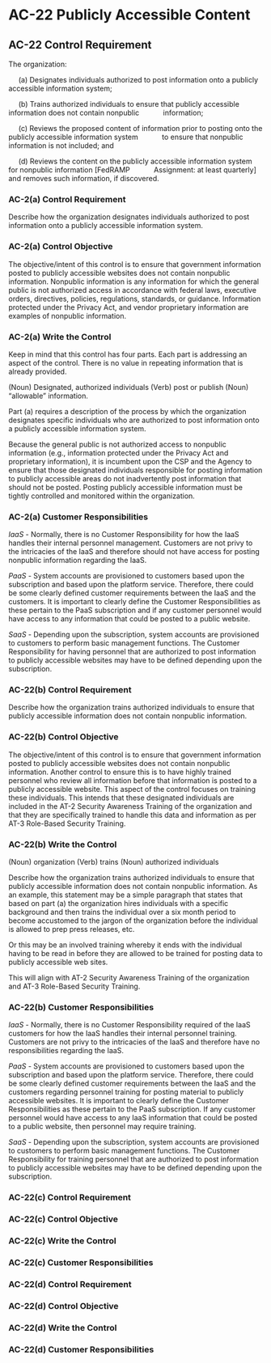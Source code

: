 # AC-22 Publicly Accessible Content
## AC-22 Control Requirement
The organization:

&nbsp;&nbsp;&nbsp;&nbsp;&nbsp;(a)  Designates individuals authorized to post information onto a publicly accessible information system;

&nbsp;&nbsp;&nbsp;&nbsp;&nbsp;(b)  Trains authorized individuals to ensure that publicly accessible information does not contain nonpublic &nbsp;&nbsp;&nbsp;&nbsp;&nbsp;&nbsp;&nbsp;&nbsp;&nbsp;&nbsp;&nbsp;information; 

&nbsp;&nbsp;&nbsp;&nbsp;&nbsp;(c)  Reviews the proposed content of information prior to posting onto the publicly accessible information system &nbsp;&nbsp;&nbsp;&nbsp;&nbsp;&nbsp;&nbsp;&nbsp;&nbsp;&nbsp;&nbsp;to ensure that nonpublic information is not included; and

&nbsp;&nbsp;&nbsp;&nbsp;&nbsp;(d)  Reviews the content on the publicly accessible information system for nonpublic information [FedRAMP &nbsp;&nbsp;&nbsp;&nbsp;&nbsp;&nbsp;&nbsp;&nbsp;&nbsp;&nbsp;&nbsp;Assignment: at least quarterly] and removes such information, if discovered.
### AC-2(a) Control Requirement
Describe how the organization designates individuals authorized to post information onto a publicly accessible information system. 
### AC-2(a) Control Objective
The objective/intent of this control is to ensure that government information posted to publicly accessible websites does not contain nonpublic information. Nonpublic information is any information for which the general public is not authorized access in accordance with federal laws, executive orders, directives, policies, regulations, standards, or guidance. Information protected under the Privacy Act, and vendor proprietary information are examples of nonpublic information. 
### AC-2(a) Write the Control
Keep in mind that this control has four parts. Each part is addressing an aspect of the control. There is no value in repeating information that is already provided.

(Noun) Designated, authorized individuals (Verb) post or publish (Noun) “allowable” information.

Part (a) requires a description of the process by which the organization designates specific individuals who are authorized to post information onto a publicly accessible information system.

Because the general public is not authorized access to nonpublic information (e.g., information protected under the Privacy Act and proprietary information), it is incumbent upon the CSP and the Agency to ensure that those designated individuals responsible for posting information to publicly accessible areas do not inadvertently post information that should not be posted. Posting publicly accessible information must be tightly controlled and monitored within the organization.
### AC-2(a) Customer Responsibilities
*IaaS* - Normally, there is no Customer Responsibility for how the IaaS handles their internal personnel management. Customers are not privy to the intricacies of the IaaS and therefore should not have access for posting nonpublic information regarding the IaaS.

*PaaS* - System accounts are provisioned to customers based upon the subscription and based upon the platform service. Therefore, there could be some clearly defined customer requirements between the IaaS and the customers. It is important to clearly define the Customer Responsibilities as these pertain to the PaaS subscription and if any customer personnel would have access to any information that could be posted to a public website.

*SaaS* - Depending upon the subscription, system accounts are provisioned to customers to perform basic management functions. The Customer Responsibility for having personnel that are authorized to post information to publicly accessible websites may have to be defined depending upon the subscription.
### AC-22(b) Control Requirement
Describe how the organization trains authorized individuals to ensure that publicly accessible information does not contain nonpublic information.
### AC-22(b) Control Objective
The objective/intent of this control is to ensure that government information posted to publicly accessible websites does not contain nonpublic information. Another control to ensure this is to have highly trained personnel who review all information before that information is posted to a publicly accessible website. This aspect of the control focuses on training these individuals. This intends that these designated individuals are included in the AT-2 Security Awareness Training of the organization and that they are specifically trained to handle this data and information as per AT-3 Role-Based Security Training.
### AC-22(b) Write the Control
(Noun) organization (Verb) trains (Noun) authorized individuals

Describe how the organization trains authorized individuals to ensure that publicly accessible information does not contain nonpublic information. As an example, this statement may be a simple paragraph that states that based on part (a) the organization hires individuals with a specific background and then trains the individual over a six month period to become accustomed to the jargon of the organization before the individual is allowed to prep press releases, etc.

Or this may be an involved training whereby it ends with the individual having to be read in before they are allowed to be trained for posting data to publicly accessible web sites.

This will align with AT-2 Security Awareness Training of the organization and AT-3 Role-Based Security Training.
### AC-22(b) Customer Responsibilities
*IaaS* - Normally, there is no Customer Responsibility required of the IaaS customers for how the IaaS handles their internal personnel training. Customers are not privy to the intricacies of the IaaS and therefore have no responsibilities regarding the IaaS.

*PaaS* - System accounts are provisioned to customers based upon the subscription and based upon the platform service. Therefore, there could be some clearly defined customer requirements between the IaaS and the customers regarding personnel training for posting material to publicly accessible websites. It is important to clearly define the Customer Responsibilities as these pertain to the PaaS subscription. If any customer personnel would have access to any IaaS information that could be posted to a public website, then personnel may require training.

*SaaS* - Depending upon the subscription, system accounts are provisioned to customers to perform basic management functions. The Customer Responsibility for training personnel that are authorized to post information to publicly accessible websites may have to be defined depending upon the subscription.
### AC-22(c) Control Requirement

### AC-22(c) Control Objective

### AC-22(c) Write the Control

### AC-22(c) Customer Responsibilities

### AC-22(d) Control Requirement

### AC-22(d) Control Objective

### AC-22(d) Write the Control

### AC-22(d) Customer Responsibilities
